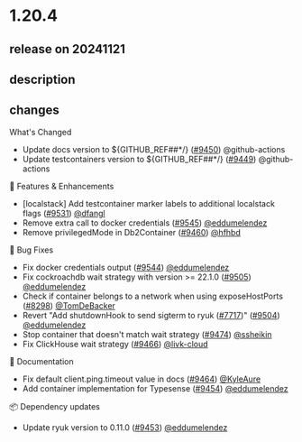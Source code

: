 # 1.20.4

## release on 20241121

## description

## changes

What's Changed

* Update docs version to ${GITHUB_REF##*/} (<a class="issue-link js-issue-link" data-error-text="Failed to load title" data-id="2606291979" data-permission-text="Title is private" data-url="https://github.com/testcontainers/testcontainers-java/issues/9450" data-hovercard-type="pull_request" data-hovercard-url="/testcontainers/testcontainers-java/pull/9450/hovercard" href="https://github.com/testcontainers/testcontainers-java/pull/9450">#9450</a>) @github-actions
* Update testcontainers version to ${GITHUB_REF##*/} (<a class="issue-link js-issue-link" data-error-text="Failed to load title" data-id="2606291894" data-permission-text="Title is private" data-url="https://github.com/testcontainers/testcontainers-java/issues/9449" data-hovercard-type="pull_request" data-hovercard-url="/testcontainers/testcontainers-java/pull/9449/hovercard" href="https://github.com/testcontainers/testcontainers-java/pull/9449">#9449</a>) @github-actions

🚀 Features & Enhancements

* [localstack] Add testcontainer marker labels to additional localstack flags (<a class="issue-link js-issue-link" data-error-text="Failed to load title" data-id="2668571031" data-permission-text="Title is private" data-url="https://github.com/testcontainers/testcontainers-java/issues/9531" data-hovercard-type="pull_request" data-hovercard-url="/testcontainers/testcontainers-java/pull/9531/hovercard" href="https://github.com/testcontainers/testcontainers-java/pull/9531">#9531</a>) <a class="user-mention notranslate" data-hovercard-type="user" data-hovercard-url="/users/dfangl/hovercard" data-octo-click="hovercard-link-click" data-octo-dimensions="link_type:self" href="https://github.com/dfangl">@dfangl</a>
* Remove extra call to docker credentials (<a class="issue-link js-issue-link" data-error-text="Failed to load title" data-id="2674009390" data-permission-text="Title is private" data-url="https://github.com/testcontainers/testcontainers-java/issues/9545" data-hovercard-type="pull_request" data-hovercard-url="/testcontainers/testcontainers-java/pull/9545/hovercard" href="https://github.com/testcontainers/testcontainers-java/pull/9545">#9545</a>) <a class="user-mention notranslate" data-hovercard-type="user" data-hovercard-url="/users/eddumelendez/hovercard" data-octo-click="hovercard-link-click" data-octo-dimensions="link_type:self" href="https://github.com/eddumelendez">@eddumelendez</a>
* Remove privilegedMode in Db2Container (<a class="issue-link js-issue-link" data-error-text="Failed to load title" data-id="2609961451" data-permission-text="Title is private" data-url="https://github.com/testcontainers/testcontainers-java/issues/9460" data-hovercard-type="pull_request" data-hovercard-url="/testcontainers/testcontainers-java/pull/9460/hovercard" href="https://github.com/testcontainers/testcontainers-java/pull/9460">#9460</a>) <a class="user-mention notranslate" data-hovercard-type="user" data-hovercard-url="/users/hfhbd/hovercard" data-octo-click="hovercard-link-click" data-octo-dimensions="link_type:self" href="https://github.com/hfhbd">@hfhbd</a>

🐛 Bug Fixes

* Fix docker credentials output (<a class="issue-link js-issue-link" data-error-text="Failed to load title" data-id="2673291438" data-permission-text="Title is private" data-url="https://github.com/testcontainers/testcontainers-java/issues/9544" data-hovercard-type="pull_request" data-hovercard-url="/testcontainers/testcontainers-java/pull/9544/hovercard" href="https://github.com/testcontainers/testcontainers-java/pull/9544">#9544</a>) <a class="user-mention notranslate" data-hovercard-type="user" data-hovercard-url="/users/eddumelendez/hovercard" data-octo-click="hovercard-link-click" data-octo-dimensions="link_type:self" href="https://github.com/eddumelendez">@eddumelendez</a>
* Fix cockroachdb wait strategy with version >= 22.1.0 (<a class="issue-link js-issue-link" data-error-text="Failed to load title" data-id="2642040331" data-permission-text="Title is private" data-url="https://github.com/testcontainers/testcontainers-java/issues/9505" data-hovercard-type="pull_request" data-hovercard-url="/testcontainers/testcontainers-java/pull/9505/hovercard" href="https://github.com/testcontainers/testcontainers-java/pull/9505">#9505</a>) <a class="user-mention notranslate" data-hovercard-type="user" data-hovercard-url="/users/eddumelendez/hovercard" data-octo-click="hovercard-link-click" data-octo-dimensions="link_type:self" href="https://github.com/eddumelendez">@eddumelendez</a>
* Check if container belongs to a network when using exposeHostPorts (<a class="issue-link js-issue-link" data-error-text="Failed to load title" data-id="2124376441" data-permission-text="Title is private" data-url="https://github.com/testcontainers/testcontainers-java/issues/8298" data-hovercard-type="pull_request" data-hovercard-url="/testcontainers/testcontainers-java/pull/8298/hovercard" href="https://github.com/testcontainers/testcontainers-java/pull/8298">#8298</a>) <a class="user-mention notranslate" data-hovercard-type="user" data-hovercard-url="/users/TomDeBacker/hovercard" data-octo-click="hovercard-link-click" data-octo-dimensions="link_type:self" href="https://github.com/TomDeBacker">@TomDeBacker</a>
* Revert "Add shutdownHook to send sigterm to ryuk (<a class="issue-link js-issue-link" data-error-text="Failed to load title" data-id="1959817843" data-permission-text="Title is private" data-url="https://github.com/testcontainers/testcontainers-java/issues/7717" data-hovercard-type="pull_request" data-hovercard-url="/testcontainers/testcontainers-java/pull/7717/hovercard" href="https://github.com/testcontainers/testcontainers-java/pull/7717">#7717</a>)" (<a class="issue-link js-issue-link" data-error-text="Failed to load title" data-id="2638860485" data-permission-text="Title is private" data-url="https://github.com/testcontainers/testcontainers-java/issues/9504" data-hovercard-type="pull_request" data-hovercard-url="/testcontainers/testcontainers-java/pull/9504/hovercard" href="https://github.com/testcontainers/testcontainers-java/pull/9504">#9504</a>) <a class="user-mention notranslate" data-hovercard-type="user" data-hovercard-url="/users/eddumelendez/hovercard" data-octo-click="hovercard-link-click" data-octo-dimensions="link_type:self" href="https://github.com/eddumelendez">@eddumelendez</a>
* Stop container that doesn't match wait strategy (<a class="issue-link js-issue-link" data-error-text="Failed to load title" data-id="2619778195" data-permission-text="Title is private" data-url="https://github.com/testcontainers/testcontainers-java/issues/9474" data-hovercard-type="pull_request" data-hovercard-url="/testcontainers/testcontainers-java/pull/9474/hovercard" href="https://github.com/testcontainers/testcontainers-java/pull/9474">#9474</a>) <a class="user-mention notranslate" data-hovercard-type="user" data-hovercard-url="/users/ssheikin/hovercard" data-octo-click="hovercard-link-click" data-octo-dimensions="link_type:self" href="https://github.com/ssheikin">@ssheikin</a>
* Fix ClickHouse wait strategy (<a class="issue-link js-issue-link" data-error-text="Failed to load title" data-id="2615645207" data-permission-text="Title is private" data-url="https://github.com/testcontainers/testcontainers-java/issues/9466" data-hovercard-type="pull_request" data-hovercard-url="/testcontainers/testcontainers-java/pull/9466/hovercard" href="https://github.com/testcontainers/testcontainers-java/pull/9466">#9466</a>) <a class="user-mention notranslate" data-hovercard-type="user" data-hovercard-url="/users/livk-cloud/hovercard" data-octo-click="hovercard-link-click" data-octo-dimensions="link_type:self" href="https://github.com/livk-cloud">@livk-cloud</a>

📖 Documentation

* Fix default client.ping.timeout value in docs (<a class="issue-link js-issue-link" data-error-text="Failed to load title" data-id="2615156219" data-permission-text="Title is private" data-url="https://github.com/testcontainers/testcontainers-java/issues/9464" data-hovercard-type="pull_request" data-hovercard-url="/testcontainers/testcontainers-java/pull/9464/hovercard" href="https://github.com/testcontainers/testcontainers-java/pull/9464">#9464</a>) <a class="user-mention notranslate" data-hovercard-type="user" data-hovercard-url="/users/KyleAure/hovercard" data-octo-click="hovercard-link-click" data-octo-dimensions="link_type:self" href="https://github.com/KyleAure">@KyleAure</a>
* Add container implementation for Typesense (<a class="issue-link js-issue-link" data-error-text="Failed to load title" data-id="2609324854" data-permission-text="Title is private" data-url="https://github.com/testcontainers/testcontainers-java/issues/9454" data-hovercard-type="pull_request" data-hovercard-url="/testcontainers/testcontainers-java/pull/9454/hovercard" href="https://github.com/testcontainers/testcontainers-java/pull/9454">#9454</a>) <a class="user-mention notranslate" data-hovercard-type="user" data-hovercard-url="/users/eddumelendez/hovercard" data-octo-click="hovercard-link-click" data-octo-dimensions="link_type:self" href="https://github.com/eddumelendez">@eddumelendez</a>

📦 Dependency updates

* Update ryuk version to 0.11.0 (<a class="issue-link js-issue-link" data-error-text="Failed to load title" data-id="2609022811" data-permission-text="Title is private" data-url="https://github.com/testcontainers/testcontainers-java/issues/9453" data-hovercard-type="pull_request" data-hovercard-url="/testcontainers/testcontainers-java/pull/9453/hovercard" href="https://github.com/testcontainers/testcontainers-java/pull/9453">#9453</a>) <a class="user-mention notranslate" data-hovercard-type="user" data-hovercard-url="/users/eddumelendez/hovercard" data-octo-click="hovercard-link-click" data-octo-dimensions="link_type:self" href="https://github.com/eddumelendez">@eddumelendez</a>

